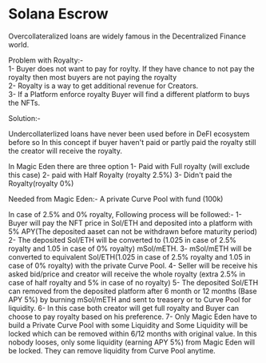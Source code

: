 
# Solana Escrow

Overcollateralized loans are widely famous in the Decentralized Finance world. </br>

Problem with Royalty:- </br>
1- Buyer does not want to pay for roylty. If they have chance to not pay the royalty then most buyers are not paying the royalty </br>
2- Royalty is a way to get additional revenue for Creators. </br> 
3- If a Platform enforce royalty Buyer will find a different platform to buys the NFTs. </br>

Solution:-

Undercollaterlized loans have never been used before in DeFI ecosystem before so In this concept if buyer haven't paid or partly paid the royalty still the creator will receive the royalty.

In Magic Eden there are three option
1- Paid with Full royalty (will exclude this case)
2- paid with Half Royalty (royalty 2.5%)
3- Didn't paid the Royalty(royalty 0%)

Needed from Magic Eden:-
A private Curve Pool with fund (100k)

In case of 2.5% and 0% royalty, Following process will be followed:-
1- Buyer will pay the NFT price in Sol/ETH and deposited into a platform with 5% APY(The deposited aaset can not be withdrawn before maturity period)
2- The deposited Sol/ETH will be converted to (1.025 in case of 2.5% royalty and 1.05 in case of 0% royalty) mSol/mETH.
3- mSol/mETH will be converted to equivalent Sol/ETH(1.025 in case of 2.5% royalty and 1.05 in case of 0% royalty) with the private Curve Pool.
4- Seller will be receive his asked bid/price and creator will receive the whole royalty (extra 2.5% in case of half royalty and 5% in case of no royalty) 
5- The deposited Sol/ETH can removed from the deposited platform after 6 month or 12 months (Base APY 5%) by burning mSol/mETH and sent to treasery or to Curve Pool for liquidity.
6- In this case both creator will get full royalty and Buyer can choose to pay royalty based on his preference.
7- Only Magic Eden have to build a Private Curve Pool with some Liquidity and Some Liquidity will be locked which can be removed within 6/12 months with original value. In this nobody looses, only some liquidity (earning APY 5%) from Magic Eden will be locked. They can remove liquidity from Curve Pool anytime.
